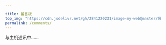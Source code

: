 ```yaml
---

title: 留言板
top_img: "https://cdn.jsdelivr.net/gh/2841220231/image-my-web@master/背景/wallhaven-z8962j.jpg"
permalink: /comments/
---
```



<div id="barrage-container">
	<div class="loading">与主机通讯中……</div>
</div>
